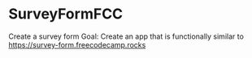 # SurveyFormFCC
Create a survey form
Goal: Create an app that is functionally similar to https://survey-form.freecodecamp.rocks
